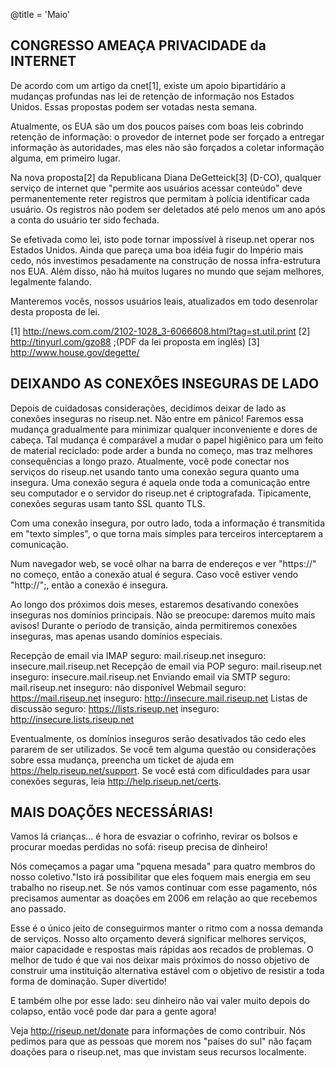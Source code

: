 @title = 'Maio'

## CONGRESSO AMEAÇA PRIVACIDADE da INTERNET

De acordo com um artigo da cnet[1], existe um apoio bipartidário a
mudanças profundas nas lei de retenção de informação nos Estados Unidos.
Essas propostas podem ser votadas nesta semana.

Atualmente, os EUA são um dos poucos países com boas leis cobrindo
retenção de informação: o provedor de internet pode ser forçado a entregar
informação às autoridades, mas eles não são forçados a coletar informação
alguma, em primeiro lugar.

Na nova proposta[2] da Republicana Diana DeGetteick[3] (D-CO), qualquer
serviço de internet que "permite aos usuários acessar conteúdo" deve
permanentemente reter registros que permitam à polícia identificar cada
usuário. Os registros não podem ser deletados até pelo menos um ano após a
conta do usuário ter sido fechada.

Se efetivada como lei, isto pode tornar impossível à riseup.net operar nos
Estados Unidos. Ainda que pareça uma boa idéia fugir do Império mais cedo,
nós investimos pesadamente na construção de nossa infra-estrutura nos EUA.
Além disso, não há muitos lugares no mundo que sejam melhores, legalmente
falando.

Manteremos vocês, nossos usuários leais, atualizados em todo desenrolar
desta proposta de lei.

[1] http://news.com.com/2102-1028_3-6066608.html?tag=st.util.print
[2] http://tinyurl.com/gzo88 ;(PDF da lei proposta  em inglês)
[3] http://www.house.gov/degette/

## DEIXANDO AS CONEXÕES INSEGURAS DE LADO

Depois de cuidadosas considerações, decidimos deixar de lado as conexões
inseguras no riseup.net. Não entre em pânico! Faremos essa mudança
gradualmente para minimizar qualquer inconveniente e dores de cabeça. Tal
mudança é comparável a mudar o papel higiênico para um feito de material
reciclado: pode arder a bunda no começo, mas traz melhores consequências a
longo prazo. Atualmente, você pode conectar nos serviços do riseup.net
usando tanto uma conexão segura quanto uma insegura. Uma conexão segura é
aquela onde toda a comunicação entre seu computador e o servidor do
riseup.net é criptografada. Tipicamente, conexões seguras usam tanto SSL
quanto TLS.

Com uma conexão insegura, por outro lado, toda a informação é transmitida
em "texto simples", o que torna mais simples para terceiros interceptarem
a comunicação.

Num navegador web, se você olhar na barra de endereços e ver "https://" no
começo, então a conexão atual é segura. Caso você estiver vendo "http://";,
então a conexão é insegura.

Ao longo dos próximos dois meses, estaremos desativando conexões inseguras
nos domínios principais. Não se preocupe: daremos muito mais avisos!
Durante o período de transição, ainda permitiremos conexões inseguras, mas
apenas usando domínios especiais.

Recepção de email via IMAP
  seguro: mail.riseup.net
  inseguro: insecure.mail.riseup.net
Recepção de email via POP
  seguro: mail.riseup.net
  inseguro: insecure.mail.riseup.net
Enviando email via SMTP
  seguro: mail.riseup.net
  inseguro: não disponível
Webmail
  seguro: https://mail.riseup.net
  inseguro: http://insecure.mail.riseup.net
Listas de discussão
  seguro: https://lists.riseup.net
  inseguro: http://insecure.lists.riseup.net

Eventualmente, os domínios inseguros serão desativados tão cedo eles
pararem de ser utilizados. Se você tem alguma questão ou considerações
sobre essa mudança, preencha um ticket de ajuda em
https://help.riseup.net/support. Se você está com dificuldades para usar
conexões seguras, leia http://help.riseup.net/certs.

## MAIS DOAÇÕES NECESSÁRIAS!

Vamos lá crianças... é hora de esvaziar o cofrinho, revirar os bolsos e
procurar moedas perdidas no sofá: riseup precisa de dinheiro!

Nós começamos a pagar uma "pquena mesada" para quatro membros do nosso
coletivo."Isto irá possibilitar que eles foquem mais energia em seu
trabalho no riseup.net. Se nós vamos continuar com esse pagamento, nós
precisamos aumentar as doações em 2006 em relação ao que recebemos ano
passado.

Esse é o único jeito de conseguirmos manter o ritmo com a nossa demanda de
serviços. Nosso alto orçamento deverá significar melhores serviços, maior
capacidade e respostas mais rápidas aos recados de problemas. O melhor de
tudo é que vai nos deixar mais próximos do nosso objetivo de construir uma
instituição alternativa estável com o objetivo de resistir a toda forma de
dominação. Super divertido!

E também olhe por esse lado: seu dinheiro não vai valer muito depois do
colapso, então você pode dar para a gente agora!

Veja http://riseup.net/donate para informações de como contribuir. Nós
pedimos para que as pessoas que morem nos "países do sul" não façam
doações para o riseup.net, mas que invistam seus recursos localmente.
